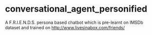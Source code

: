 # conversational_agent_personified
A F.R.I.E.N.D.S. persona based chatbot which is pre-learnt on IMSDb dataset and trained on http://www.livesinabox.com/friends/
